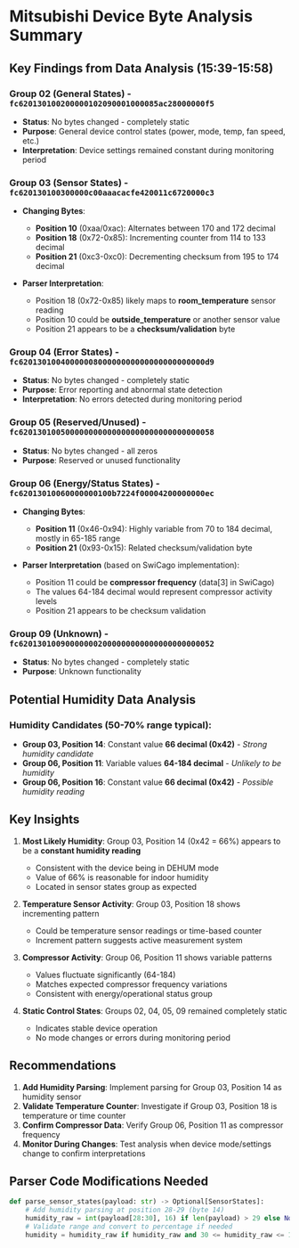 # Mitsubishi Device Byte Analysis Summary

## Key Findings from Data Analysis (15:39-15:58)

### Group 02 (General States) - `fc620130100200000102090001000085ac28000000f5`
- **Status**: No bytes changed - completely static
- **Purpose**: General device control states (power, mode, temp, fan speed, etc.)
- **Interpretation**: Device settings remained constant during monitoring period

### Group 03 (Sensor States) - `fc620130100300000c00aaacacfe420011c6720000c3`
- **Changing Bytes**: 
  - **Position 10** (0xaa/0xac): Alternates between 170 and 172 decimal
  - **Position 18** (0x72-0x85): Incrementing counter from 114 to 133 decimal
  - **Position 21** (0xc3-0xc0): Decrementing checksum from 195 to 174 decimal

- **Parser Interpretation**:
  - Position 18 (0x72-0x85) likely maps to **room_temperature** sensor reading 
  - Position 10 could be **outside_temperature** or another sensor value
  - Position 21 appears to be a **checksum/validation** byte

### Group 04 (Error States) - `fc6201301004000000800000000000000000000000d9`
- **Status**: No bytes changed - completely static
- **Purpose**: Error reporting and abnormal state detection
- **Interpretation**: No errors detected during monitoring period

### Group 05 (Reserved/Unused) - `fc620130100500000000000000000000000000000058`  
- **Status**: No bytes changed - all zeros
- **Purpose**: Reserved or unused functionality

### Group 06 (Energy/Status States) - `fc62013010060000000100b7224f00004200000000ec`
- **Changing Bytes**:
  - **Position 11** (0x46-0x94): Highly variable from 70 to 184 decimal, mostly in 65-185 range
  - **Position 21** (0x93-0x15): Related checksum/validation byte

- **Parser Interpretation** (based on SwiCago implementation):
  - Position 11 could be **compressor frequency** (data[3] in SwiCago)
  - The values 64-184 decimal would represent compressor activity levels
  - Position 21 appears to be checksum validation

### Group 09 (Unknown) - `fc620130100900000002000000000000000000000052`
- **Status**: No bytes changed - completely static
- **Purpose**: Unknown functionality

## Potential Humidity Data Analysis

### Humidity Candidates (50-70% range typical):
- **Group 03, Position 14**: Constant value **66 decimal (0x42)** - *Strong humidity candidate*
- **Group 06, Position 11**: Variable values **64-184 decimal** - *Unlikely to be humidity*
- **Group 06, Position 16**: Constant value **66 decimal (0x42)** - *Possible humidity reading*

## Key Insights

1. **Most Likely Humidity**: Group 03, Position 14 (0x42 = 66%) appears to be a **constant humidity reading**
   - Consistent with the device being in DEHUM mode
   - Value of 66% is reasonable for indoor humidity
   - Located in sensor states group as expected

2. **Temperature Sensor Activity**: Group 03, Position 18 shows incrementing pattern
   - Could be temperature sensor readings or time-based counter
   - Increment pattern suggests active measurement system

3. **Compressor Activity**: Group 06, Position 11 shows variable patterns
   - Values fluctuate significantly (64-184)
   - Matches expected compressor frequency variations
   - Consistent with energy/operational status group

4. **Static Control States**: Groups 02, 04, 05, 09 remained completely static
   - Indicates stable device operation
   - No mode changes or errors during monitoring period

## Recommendations

1. **Add Humidity Parsing**: Implement parsing for Group 03, Position 14 as humidity sensor
2. **Validate Temperature Counter**: Investigate if Group 03, Position 18 is temperature or time counter  
3. **Confirm Compressor Data**: Verify Group 06, Position 11 as compressor frequency
4. **Monitor During Changes**: Test analysis when device mode/settings change to confirm interpretations

## Parser Code Modifications Needed

```python
def parse_sensor_states(payload: str) -> Optional[SensorStates]:
    # Add humidity parsing at position 28-29 (byte 14)
    humidity_raw = int(payload[28:30], 16) if len(payload) > 29 else None
    # Validate range and convert to percentage if needed
    humidity = humidity_raw if humidity_raw and 30 <= humidity_raw <= 100 else None
```
